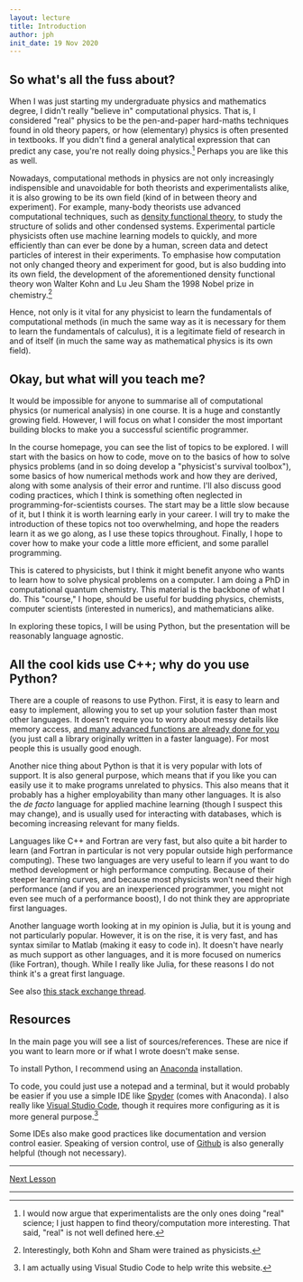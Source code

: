 ```yaml
---
layout: lecture
title: Introduction
author: jph
init_date: 19 Nov 2020
---
```


## So what's all the fuss about? 
When I was just starting my undergraduate physics and mathematics degree, I didn't really "believe in" computational physics. That is, I considered "real" physics to be the pen-and-paper hard-maths techniques found in old theory papers, or how (elementary) physics is often presented in textbooks. If you didn't find a general analytical expression that can predict any case, you're not really doing physics.[^1] Perhaps you are like this as well. 

Nowadays, computational methods in physics are not only increasingly indispensible and unavoidable for both theorists and experimentalists alike, it is also growing to be its own field (kind of in between theory and experiment). For example, many-body theorists use advanced computational techniques, such as [density functional theory](https://en.wikipedia.org/wiki/Density_functional_theory), to study the structure of solids and other condensed systems. Experimental particle physicists often use machine learning models to quickly, and more efficiently than can ever be done by a human, screen data and detect particles of interest in their experiments. To emphasise how computation not only changed theory and experiment for good, but is also budding into its own field, the development of the aforementioned density functional theory won Walter Kohn and Lu Jeu Sham the 1998 Nobel prize in chemistry.[^2] 

Hence, not only is it vital for any physicist to learn the fundamentals of computational methods (in much the same way as it is necessary for them to learn the fundamentals of calculus), it is a legitimate field of research in and of itself (in much the same way as mathematical physics is its own field).

## Okay, but what will you teach me?
It would be impossible for anyone to summarise all of computational physics (or numerical analysis) in one course. It is a huge and constantly growing field. However, I will focus on what I consider the most important building blocks to make you a successful scientific programmer.  

In the course homepage, you can see the list of topics to be explored. I will start with the basics on how to code, move on to the basics of how to solve physics problems (and in so doing develop a "physicist's survival toolbox"), some basics of how numerical methods work and how they are derived, along with some analysis of their error and runtime. I'll also discuss good coding practices, which I think is something often neglected in programming-for-scientists courses. The start may be a little slow because of it, but I think it is worth learning early in your career. I will try to make the introduction of these topics not too overwhelming, and hope the readers learn it as we go along, as I use these topics throughout. Finally, I hope to cover how to make your code a little more efficient, and some parallel programming. 

This is catered to physicists, but I think it might benefit anyone who wants to learn how to solve physical problems on a computer. I am doing a PhD in computational quantum chemistry. This material is the backbone of what I do. This "course," I hope, should be useful for budding physics, chemists, computer scientists (interested in numerics), and mathematicians alike.

In exploring these topics, I will be using Python, but the presentation will be reasonably language agnostic. 

## All the cool kids use C++; why do you use Python? 
There are a couple of reasons to use Python. First, it is easy to learn and easy to implement, allowing you to set up your solution faster than most other languages. It doesn't require you to worry about messy details like memory access, [and many advanced functions are already done for you](https://xkcd.com/353/) (you just call a library originally written in a faster language). For most people this is usually good enough. 

Another nice thing about Python is that it is very popular with lots of support. It is also general purpose, which means that if you like you can easily use it to make programs unrelated to physics. This also means that it probably has a higher employability than many other languages. It is also the _de facto_ language for applied machine learning (though I suspect this may change), and is usually used for interacting with databases, which is becoming increasing relevant for many fields.

Languages like C++ and Fortran are very fast, but also quite a bit harder to learn (and Fortran in particular is not very popular outside high performance computing). These two languages are very useful to learn if you want to do method development or high performance computing. Because of their steeper learning curves, and because most physicists won't need their high performance (and if you are an inexperienced programmer, you might not even see much of a performance boost), I do not think they are appropriate first languages. 

Another language worth looking at in my opinion is Julia, but it is young and not particularly popular. However, it is on the rise, it is very fast, and has syntax similar to Matlab (making it easy to code in). It doesn't have nearly as much support as other languages, and it is more focused on numerics (like Fortran), though. While I really like Julia, for these reasons I do not think it's a great first language. 

See also [this stack exchange thread](https://mattermodeling.stackexchange.com/questions/365/what-is-a-good-programming-language-for-matter-modeling). 

## Resources 
In the main page you will see a list of sources/references. These are nice if you want to learn more or if what I wrote doesn't make sense. 

To install Python, I recommend using an [Anaconda](https://docs.anaconda.com/anaconda/install/) installation. 

To code, you could just use a notepad and a terminal, but it would probably be easier if you use a simple IDE like [Spyder](https://www.spyder-ide.org/) (comes with Anaconda). I also really like [Visual Studio Code](https://code.visualstudio.com/), though it requires more configuring as it is more general purpose.[^3]

Some IDEs also make good practices like documentation and version control easier. Speaking of version control, use of [Github](https://github.com/) is also generally helpful (though not necessary). 

<hr>

[Next Lesson](sec1_1)

<hr> 

[^1]: I would now argue that experimentalists are the only ones doing "real" science; I just happen to find theory/computation more interesting. That said, "real" is not well defined here. 
[^2]: Interestingly, both Kohn and Sham were trained as physicists. 
[^3]: I am actually using Visual Studio Code to help write this website. 